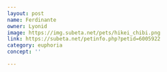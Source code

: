 ```yaml
---
layout: post
name: Ferdinante
owner: Lyonid
image: https://img.subeta.net/pets/hikei_chibi.png
link: https://subeta.net/petinfo.php?petid=6005922
category: euphoria
concept: ''

---
```

